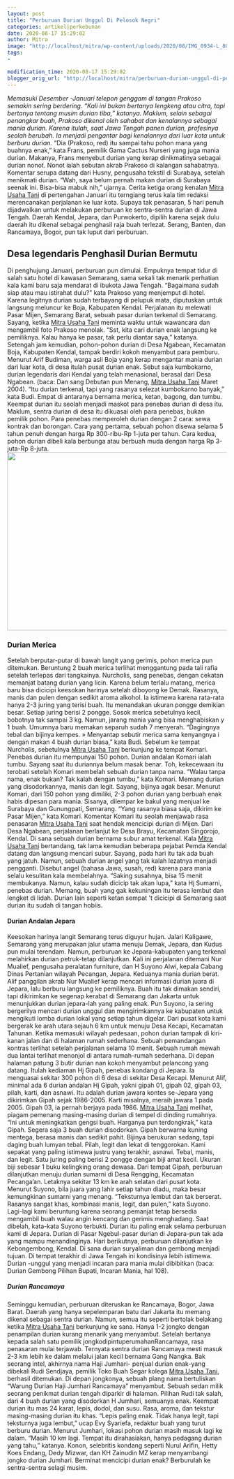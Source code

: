 ```yaml
---
layout: post
title: "Perburuan Durian Unggul Di Pelosok Negri"
categories: artikel|perkebunan
date: 2020-08-17 15:29:02
author: Mitra
image: "http://localhost/mitra/wp-content/uploads/2020/08/IMG_0934-L_800x800.jpg"
tags:
- 

modification_time: 2020-08-17 15:29:02
blogger_orig_url: "http://localhost/mitra/perburuan-durian-unggul-di-pelosok.html"
---
```


<em>Memasuki Desember -Januari telepon  genggam di tangan Prakoso semakin  sering berdering. “Kali ini bukan bertanya lengkeng atau citra, tapi bertanya tentang musim durian tiba,” katanya. Maklum, selain sebagai penangkar buah, Prakoso dikenal oleh sahabat dan kenalannya sebagai mania durian. Karena itulah, saat Jawa Tengah panen durian, profesinya seolah berubah. Ia menjadi pengantar bagi kenalannya dari luar kota untuk berburu durian.</em>
“Dia (Prakoso, red) itu sampai tahu pohon mana yang buahnya enak,” kata Frans, pemilik Gama Cactus Nurseri yang juga mania durian. Makanya, Frans menyebut durian yang kerap dinikmatinya sebagai durian nonot. Nonot ialah sebutan akrab Prakoso di kalangan sahabatnya. Komentar serupa datang dari Husny, pengusaha tekstil di Surabaya, setelah menikmati durian. “Wah, saya belum pernah makan durian di Surabaya seenak ini. Bisa-bisa mabuk nih,” ujarnya.
Cerita ketiga orang kenalan <a href="http://127.0.0.1/mitra"><a href="http://127.0.0.1/mitra">Mitra Usaha Tani</a></a> di pertengahan Januari itu terngiang terus kala tim redaksi merencanakan perjalanan ke luar kota. Supaya tak penasaran, 5 hari penuh dijadwalkan untuk melakukan perburuan ke sentra-sentra durian di Jawa Tengah. Daerah Kendal, Jepara, dan Purwokerto, dipilih karena sejak dulu daerah itu dikenal sebagai penghasil raja buah terlezat. Serang, Banten, dan Rancamaya, Bogor, pun tak luput dari perburuan.
<h2>Desa legendaris Penghasil Durian Bermutu</h2>
Di penghujung Januari, perburuan pun dimulai. Empuknya tempat tidur di salah satu hotel di kawasan Semarang, sama sekali tak menarik perhatian kala kami baru saja mendarat di ibukota Jawa Tengah. “Bagaimana sudah siap atau mau istirahat dulu?” kata Prakoso yang menjemput di hotel. Karena legitnya durian sudah terbayang di pelupuk mata, diputuskan untuk langsung meluncur ke Boja, Kabupaten Kendal. Perjalanan itu melewati Pasar Mijen, Semarang Barat, sebuah pasar durian terkenal di Semarang.
Sayang, ketika <a href="http://127.0.0.1/mitra"><a href="http://127.0.0.1/mitra"><a href="http://127.0.0.1/mitra">Mitra Usaha Tani</a></a></a> meminta waktu untuk wawancara dan mengambil foto Prakoso menolak. “Sst, kita cari durian enak langsung ke pemiliknya. Kalau hanya ke pasar, tak perlu diantar saya,” katanya. Setengah jam kemudian, pohon-pohon durian di Desa Ngabean, Kecamatan Boja, Kabupaten Kendal, tampak berdiri kokoh menyambut para pemburu. Menurut Arif Budiman, warga asli Boja yang kerap mengantar mania durian dari luar kota, di desa itulah pusat durian enak.
Sebut saja kumbokarno, durian legendaris dari Kendal yang telah menasional, berasal dari Desa Ngabean. (baca: Dan sang Debutan pun Menang, <a href="http://127.0.0.1/mitra"><a href="http://127.0.0.1/mitra">Mitra Usaha Tani</a></a> Maret 2004). “Itu durian terkenal, tapi yang rasanya selezat kumbokarno banyak,” kata Budi. Empat di antaranya bernama merica, ketan, bagong, dan tumbu. Keempat durian itu seolah menjadi maskot para penebas durian di desa itu. Maklum, sentra durian di desa itu dikuasai oleh para penebas, bukan pemilik pohon.
Para penebas memperoleh durian dengan 2 cara: sewa kontrak dan borongan. Cara yang pertama, sebuah pohon disewa selama 5 tahun penuh dengan harga Rp 300-ribu-Rp  1-juta per tahun. Cara kedua, pohon durian dibeli kala berbunga atau berbuah muda dengan harga Rp 3-juta-Rp 8-juta.
<img class=" wp-image-1413 aligncenter" src="http://127.0.0.1/mitra/wp-content/uploads/2020/08/unnamed_1280x718.jpg" alt="" width="604" height="408" />
<h3>Durian Merica</h3>
Setelah berputar-putar di bawah langit yang gerimis, pohon merica pun ditemukan. Beruntung 2 buah merica terlihat menggantung pada tali rafia setelah terlepas dari tangkainya. Nurcholis, sang penebas, dengan cekatan memanjat batang durian yang licin. Karena belum terlalu matang, merica baru bisa dicicipi keesokan harinya setelah diboyong ke Demak.
Rasanya, manis dan pulen dengan sedikit aroma alkohol. Ia istimewa karena rata-rata hanya 2-3 juring yang terisi buah. Itu menandakan ukuran pongge demikian besar. Setiap juring berisi 2 pongge. Sosok merica sebetulnya kecil, bobotnya tak sampai 3 kg. Namun, jarang mania yang bisa menghabiskan y 1 buah. Umumnya baru memakan separuh sudah 7 menyerah. “Dagingnya tebal dan bijinya kempes. » Menyantap sebutir merica sama kenyangnya i dengan makan 4 buah durian biasa,” kata Budi.
Sebelum ke tempat Nurcholis, sebetulnya <a href="http://127.0.0.1/mitra"><a href="http://127.0.0.1/mitra">Mitra Usaha Tani</a></a> berkunjung ke tempat Komari. Penebas durian itu mempunyai 150 pohon. Durian andalan Komari ialah tumbu. Sayang saat itu duriannya belum masak benar. Toh, kekecewaan itu terobati setelah Komari membelah sebuah durian tanpa nama. “Walau tanpa nama, enak bukan? Tak kalah dengan tumbu,” kata Komari. Memang durian yang disodorkannya, manis dan legit. Sayang, bijinya agak besar.
Menurut Komari, dari 150 pohon yang dimiliki, 2-3 pohon durian yang berbuah enak habis dipesan para mania. Sisanya, dilempar ke bakul yang menjual ke Surabaya dan Gunungpati, Semarang. “Yang rasanya biasa saja, dikirim ke Pasar Mijen,” kata Komari. Komentar Komari itu seolah menjawab rasa penasaran <a href="http://127.0.0.1/mitra"><a href="http://127.0.0.1/mitra">Mitra Usaha Tani</a></a> saat hendak mencicipi durian di Mijen.
Dari Desa Ngabean, perjalanan berlanjut ke Desa Brayu, Kecamatan Singorojo, Kendal. Di sana sebuah durian bernama subur amat terkenal. Kala <a href="http://127.0.0.1/mitra"><a href="http://127.0.0.1/mitra">Mitra Usaha Tani</a></a> bertandang, tak lama kemudian beberapa pejabat Pemda Kendal datang dan langsung mencari subur. Sayang, pada hari itu tak ada buah yang jatuh. Namun, sebuah durian angel yang tak kalah lezatnya menjadi pengganti.
Disebut angel (bahasa Jawa, susah, red) karena para mania selalu kesulitan kala membelahnya. “Saking susahnya, bisa 15 menit membukanya. Namun, kalau sudah dicicip tak akan lupa,” kata Hj Sumarni, penebas durian. Memang, buah yang gak kekuningan itu terasa lembut dan lengket di lidah. Durian lain seperti ketan sempat 't dicicipi di Semarang saat durian itu sudah di tangan hobiis.
<h4>Durian Andalan Jepara</h4>
Keesokan harinya langit Semarang terus diguyur hujan. Jalari Kaligawe, Semarang yang merupakan jalur utama menuju Demak, Jepara, dan Kudus pun mulai terendam. Namun, perburuan ke Jepara-kabupaten yang terkenal melahirkan durian petruk-tetap dilanjutkan. Kali ini perjalanan ditemani Nur Mualief, pengusaha peralatan furniture, dan H Suyono Alwi, kepala Cabang Dinas Pertanian wilayah Pecangan, Jepara. Keduanya mania durian berat.
Alif panggilan akrab Nur Mualief kerap mencari informasi durian juara di Jepara, lalu berburu langsung ke pemiliknya. Buah itu tak dimakan sendiri, tapi dikirimkan ke segenap kerabat di Semarang dan Jakarta untuk menunjukkan durian jepara-lah yang paling enak. Pun Suyono, ia sering bergerilya mencari durian unggul dan mengirimkannya ke kabupaten untuk mengikuti lomba durian lokal yang setiap tahun digelar.
Dari pusat kota kami bergerak ke arah utara sejauh 6 km untuk menuju Desa Kecapi, Kecamatan Tahunan. Ketika memasuki wilayah pedesaan, pohon durian tampak di kiri-kanan jalan dan di halaman rumah sederhana. Sebuah pemandangan kontras terlihat setelah perjalanan selama 10 menit. Sebuah rumah mewah dua lantai terlihat menonjol di antara rumah-rumah sederhana. Di depan halaman patung 3 butir durian nan kokoh menyambut pelancong yang datang. Itulah kediaman Hj Gipah, penebas kondang di Jepara. Ia menguasai sekitar 300 pohon di 6 desa di sekitar Desa Kecapi.
Menurut Alif, minimal ada 6 durian andalan Hj Gipah, yakni gipah 01, gipah 02, gipah 03, pilah, karti, dan asnawi. Itu adalah durian jawara kontes se-Jepara yang dikirimkan Gipah sejak 1986-2005. Karti misalnya, meraih jawara 1 pada 2005. Gipah 03, ia pernah berjaya pada 1986. <a href="http://127.0.0.1/mitra"><a href="http://127.0.0.1/mitra">Mitra Usaha Tani</a></a> melihat, piagam pemenang masing-masing durian di tempel di dinding rumahnya. “Ini untuk meningkatkan gengsi buah. Harganya pun terdongkrak,” kata Gipah.
Segera saja 3 buah durian disodorkan. Gipah berwarna kuning mentega, berasa manis dan sedikit pahit. Bijinya berukuran sedang, tapi daging buah lumyan tebal. Pilah, legit dan lekat di tenggorokan. Kami sepakat yang paling istimewa justru yang terakhir, asnawi. Tebal, manis, dan legit. Satu juring paling berisi 2 pongge dengan biji amat kecil. Ukuran biji sebesar 1 buku kelingking orang dewasa.
Dari tempat Gipah, perburuan dilanjutkan menuju durian sumarni di Desa Rengging, Kecamatan Pecanga’an. Letaknya sekitar 13 km ke arah selatan dari pusat kota. Menurut Suyono, bila juara yang lahir setiap tahun diadu, maka besar kemungkinan sumarni yang menang. “Teksturnya lembut dan tak berserat. Rasanya sangat khas, kombinasi manis, legit, dan pulen,” kata Suyono. Lagi-lagi kami beruntung karena seorang pemanjat tetap bersedia mengambil buah walau angin kencang dan gerimis menghadang. Saat dibelah, kata-kata Suyono terbukti. Durian itu paling enak selama perburuan kami di Jepara. Durian di Pasar Ngebul-pasar durian di Jepara-pun tak ada yang mampu menandinginya.
Hari berikutnya, perburuan dilanjutkan ke Kebongembong, Kendal. Di sana durian suryaliman dan gembong menjadi tujuan. Di tempat terakhir di Jawa Tengah ini kondisinya lebih istimewa. Durian -unggul yang menjadi incaran para mania mulai dibibitkan (baca: Durian Gembong Pilihan Bupati, Incaran Mania, hal 108).
<h5>Durian Rancamaya</h5>
Seminggu kemudian, perburuan diteruskan ke Rancamaya, Bogor, Jawa Barat. Daerah yang hanya sepelemparan batu dari Jakarta itu memang dikenal sebagai sentra durian. Namun, semua itu seperti bertolak belakang ketika <a href="http://127.0.0.1/mitra"><a href="http://127.0.0.1/mitra">Mitra Usaha Tani</a></a> berkunjung ke sana. Hanya 1-2 jongko dengan penampilan durian kurang menarik yang menyambut. Setelah bertanya kepada salah satu pemilik jongkodipintuperumahanRancamaya, rasa penasaran mulai terjawab. Ternyata sentra durian Rancamaya mesti masuk 2-3 km lebih ke dalam melalui jalan kecil bernama Gang Nangka.
Bak seorang intel, akhirnya nama Haji Jumhari- penjual durian enak-yang dibekali Rudi Sendjaya, pemilik Toko Buah Segar kolega <a href="http://127.0.0.1/mitra"><a href="http://127.0.0.1/mitra">Mitra Usaha Tani</a></a>, berhasil ditemukan. Di depan jongkonya, sebuah plang nama bertuliskan “Warung Durian Haji Jumhari Rancamaya” menyambut. Sebuah sedan milik seorang penikmat durian tengah diparkir di halaman. Pilihan Rudi tak salah, dari 4 buah durian yang disodorkan H Jumhari, semuanya enak. Keempat durian itu mas 24 karat, lepis, dodol, dan susu. Rasa, aroma, dan tekstur masing-masing durian itu khas. “Lepis paling enak. Tidak hanya legit, tapi teksturnya juga lembut,” ucap Evy Syariefa, redaktur buah yang turut berburu durian.
Menurut Jumhari, lokasi pohon durian masih masuk lagi ke dalam. “Masih 10 km lagi. Tempat itu dirahasiakan, hanya pedagang durian yang tahu,” katanya. Konon, selebritis kondang seperti Nurul Arifin, Hetty Koes Endang, Dedy Mizwar, dan KH Zainudin MZ kerap menyambangi jongko durian Jumhari. Berminat mencicipi durian enak? Berburulah ke sentra-sentra selagi musim.
